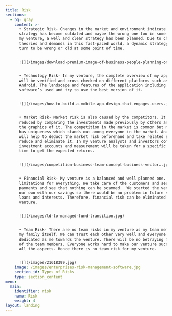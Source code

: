 ```yaml
---
title: Risk
sections:
  - bg: gray
    content: >-
      • Strategic Risk- Changes in the market and environment indicate that the
      strategy has become outdated and maybe the wrong one too in some cases. In
      my venture, a well and clear strategy has been planned. Due to changing
      theories and demands in this fast-paced world, a dynamic strategy may also
      turn to be wrong or old at some point of time. 


      ![](/images/download-premium-image-of-business-people-planning-on-a-strategy-1226688.jpg)


      • Technology Risk- In my venture, the complete overview of my application
      will be verified and cross checked on different platforms such as iOS and
      Android. The landscape and features of the application including the
      software’s used and try to use the best version of it.   


      ![](/images/how-to-build-a-mobile-app-design-that-engages-users.jpg)


      • Market Risk- Market risk is also caused by the competitors. It can be
      reduced by comparing the investments made previously by others and analyse
      the graphics of it. The competition in the market is common but my venture
      has uniqueness which stands out among everyone in the market. Analysts
      will help to deduct the market risk beforehand and take related steps to
      reduce and eliminate it. In my venture analysts and investors compare the
      investment accounts and measurement will be taken for a specific period of
      time to get the expected returns. 


      ![](/images/competition-business-team-concept-business-vector….jpg)


      • Financial Risk- My venture is a balanced and well planned one. There are
      limitations for everything. We take care of the customers and secure their
      payments and see that nothing can be scammed.  We started the venture on
      our own with our savings so there would be no problem in future such as
      loans and interests. Therefore, financial risk can be eliminated in my
      venture. 


      ![](/images/td-to-managed-fund-transition.jpg)


      • Team Risk- There are no team risks in my venture as my team members are
      my family itself. We can trust each other very well and everyone is as
      dedicated as me towards the venture. There will be no betraying from any
      of the team members. Everyone works hard to make our venture successful in
      all the aspects. Hence there is no team risk for my venture.


      ![](/images/21618399.jpg)
    image: /images/enterprises-risk-management-software.jpg
    section_id: Types of Risks
    type: section_content
menu:
  main:
    identifier: risk
    name: Risk
    weight: 4
layout: landing
---
```



